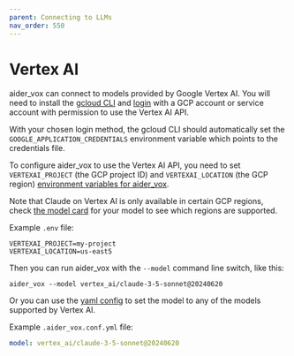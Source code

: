 ```yaml
---
parent: Connecting to LLMs
nav_order: 550
---
```


# Vertex AI

aider_vox can connect to models provided by Google Vertex AI.
You will need to install the
[gcloud CLI](https://cloud.google.com/sdk/docs/install) and [login](https://cloud.google.com/sdk/docs/initializing) with a GCP account
or service account with permission to use the Vertex AI API.

With your chosen login method, the gcloud CLI should automatically set the
`GOOGLE_APPLICATION_CREDENTIALS` environment variable which points to the credentials file.

To configure aider_vox to use the Vertex AI API, you need to set `VERTEXAI_PROJECT` (the GCP project ID)
and `VERTEXAI_LOCATION` (the GCP region) [environment variables for aider_vox](/docs/config/dotenv.html).

Note that Claude on Vertex AI is only available in certain GCP regions, 
check [the model card](https://console.cloud.google.com/vertex-ai/publishers/anthropic/model-garden/claude-3-5-sonnet) 
for your model to see which regions are supported.

Example `.env` file:

```
VERTEXAI_PROJECT=my-project
VERTEXAI_LOCATION=us-east5
```

Then you can run aider_vox with the `--model` command line switch, like this:

```
aider_vox --model vertex_ai/claude-3-5-sonnet@20240620
```

Or you can use the [yaml config](/docs/config/aider_vox_conf.html) to set the model to any of the 
models supported by Vertex AI.

Example `.aider_vox.conf.yml` file:

```yaml
model: vertex_ai/claude-3-5-sonnet@20240620
```
